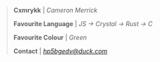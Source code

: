 > **Cxmrykk** | *Cameron Merrick*
> 
> **Favourite Language** | *JS -> Crystal -> Rust -> C*
>
> **Favourite Colour** | *Green*
>
> **Contact** | *[hp5bgedv@duck.com](mailto:hp5bgedv@duck.com)*

